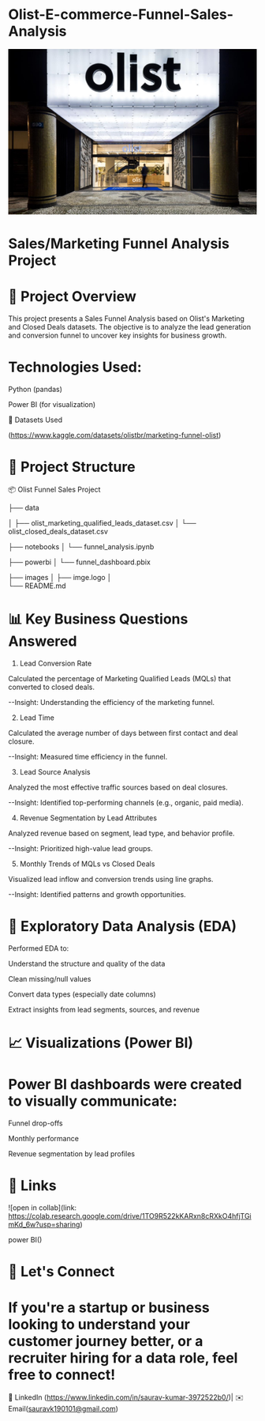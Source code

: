 # Olist-E-commerce-Funnel-Sales-Analysis

![logo](https://github.com/saurav190101/Olist-E--commerce-Funnel-Sales-Analysis/blob/main/Olist-HQ-in-Brazil-1.webp)

# Sales/Marketing Funnel Analysis Project


# 🚀 Project Overview

This project presents a Sales Funnel Analysis based on Olist's Marketing and Closed Deals datasets. The objective is to analyze the lead generation and conversion funnel to uncover key insights for business   growth.

# Technologies Used:

Python (pandas)

Power BI (for visualization)

📁 Datasets Used

(https://www.kaggle.com/datasets/olistbr/marketing-funnel-olist)


# 📁 Project Structure

📦 Olist Funnel Sales Project

├── data

│   ├── olist_marketing_qualified_leads_dataset.csv
│   └── olist_closed_deals_dataset.csv

├── notebooks
│   └── funnel_analysis.ipynb

├── powerbi
│   └── funnel_dashboard.pbix

├── images
│   ├── imge.logo
│   
└── README.md


# 📊 Key Business Questions Answered

1. Lead Conversion Rate

Calculated the percentage of Marketing Qualified Leads (MQLs) that converted to closed deals.

--Insight: Understanding the efficiency of the marketing funnel.

2. Lead Time

Calculated the average number of days between first contact and deal closure.

--Insight: Measured time efficiency in the funnel.

3. Lead Source Analysis

Analyzed the most effective traffic sources based on deal closures.

--Insight: Identified top-performing channels (e.g., organic, paid media).

4. Revenue Segmentation by Lead Attributes

Analyzed revenue based on segment, lead type, and behavior profile.

--Insight: Prioritized high-value lead groups.

5. Monthly Trends of MQLs vs Closed Deals

Visualized lead inflow and conversion trends using line graphs.

--Insight: Identified patterns and growth opportunities.


# 🧪 Exploratory Data Analysis (EDA)

Performed EDA to:

Understand the structure and quality of the data

Clean missing/null values

Convert data types (especially date columns)

Extract insights from lead segments, sources, and revenue


# 📈 Visualizations (Power BI)

# Power BI dashboards were created to visually communicate:

Funnel drop-offs

Monthly performance

Revenue segmentation by lead profiles


# 🔗 Links

![open in collab](link: https://colab.research.google.com/drive/1TO9R522kKARxn8cRXkO4hfjTGimKd_6w?usp=sharing)


power BI()


# 🙌 Let's Connect

# If you're a startup or business looking to understand your customer journey better, or a recruiter hiring for a data role, feel free to connect!

📩 LinkedIn (https://www.linkedin.com/in/saurav-kumar-3972522b0/)| ✉️ Email(sauravk190101@gmail.com)


